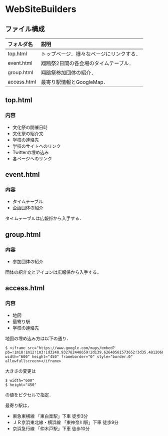 # WebSiteBuilders

## ファイル構成
|フォルダ名 |説明                         |
|:--        |:--                          |
|top.html |トップベージ．様々なページにリンクする．|
|event.html |翔鴎祭2日間の各会場のタイムテーブル． |
|group.html |翔鴎祭参加団体の紹介． |
|access.html |最寄り駅情報とGoogleMap．|

## top.html
### 内容
* 文化祭の開催日時
* 文化祭の紹介文
* 学校の連絡先
* 学校のサイトへのリンク
* Twitterの埋め込み
* 各ページへのリンク

## event.html
### 内容
* タイムテーブル
* 企画団体の紹介

タイムテーブルは広報係から入手する．

## group.html
### 内容
* 参加団体の紹介

団体の紹介文とアイコンは広報係から入手する．

## access.html
### 内容
* 地図
* 最寄り駅
* 学校の連絡先

地図の埋め込み方は以下の通り．

```
$ <iframe src="https://www.google.com/maps/embed?pb=!1m18!1m12!1m3!1d3248.932782448659!2d139.62640581573652!3d35.48120688024137!2m3!1f0!2f0!3f0!3m2!1i1024!2i768!4f13.1!3m3!1m2!1s0x60185c1f0cbcbd89%3A0x2bd0055a8cb0e85b!2z56We5aWI5bed55yM56uL56We5aWI5bed57eP5ZCI6auY562J5a2m5qCh!5e0!3m2!1sja!2sjp!4v1536565163238" width="600" height="450" frameborder="0" style="border:0" allowfullscreen></iframe>
```
大きさの変更は
```
$ width="600" 
$ height="450"
```
の値をピクセルで指定．

最寄り駅は，
* 東急東横線 「東白楽駅」下車 徒歩3分
* ＪＲ京浜東北線・横浜線 「東神奈川駅」下車 徒歩9分
* 京浜急行線 「仲木戸駅」下車 徒歩10分





